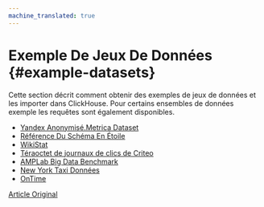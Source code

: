 ```yaml
---
machine_translated: true
---
```


# Exemple De Jeux De Données {#example-datasets}

Cette section décrit comment obtenir des exemples de jeux de données et les importer dans ClickHouse.
Pour certains ensembles de données exemple les requêtes sont également disponibles.

-   [Yandex Anonymisé.Metrica Dataset](metrica.md)
-   [Référence Du Schéma En Étoile](star_schema.md)
-   [WikiStat](wikistat.md)
-   [Téraoctet de journaux de clics de Criteo](criteo.md)
-   [AMPLab Big Data Benchmark](amplab_benchmark.md)
-   [New York Taxi Données](nyc_taxi.md)
-   [OnTime](ontime.md)

[Article Original](https://clickhouse.tech/docs/en/getting_started/example_datasets) <!--hide-->
